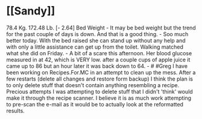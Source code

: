 # [[Sandy]]
78.4 Kg. 172.48 Lb. [- 2.64] Bed Weight
	- It may be bed weight but the trend for the past couple of days is down.  And that is a good thing.
	- Soo much better today.  With the bed raised she can stand up without any help and with only a little assistance can get up from the toilet.  Walking matched what she did on Friday.
	- A bit of a scare this afternoon.  Her blood glucose measured in at 42, which is VERY low.  after a couple cups of apple juice it came up to 86 but an hour later it was back down to 64.
	- # #Greg
	  I have been working on Recipes.For.MC in an attempt to clean up the mess.  After a few restarts (delete all changes and restore form backup) I think the plan is to only delete stuff that doesn't contain anything resembling a recipe.  Precious attempts I was attempting to delete stuff that I didn't 'think' would make it through the recipe scanner.  I believe it is as much work attempting to pre-scan the e-mail as it would be to actually look at the reformatted results.